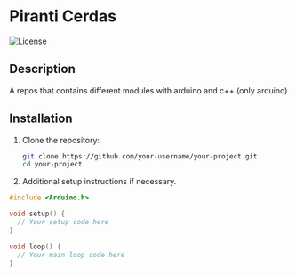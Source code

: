 

# Piranti Cerdas
[![License](https://img.shields.io/badge/license-MIT-blue.svg)](LICENSE)

## Description

A repos that contains different modules with arduino and c++ (only arduino)

## Installation

1. Clone the repository:

    ```bash
    git clone https://github.com/your-username/your-project.git
    cd your-project
    ```

2. Additional setup instructions if necessary.


```cpp
#include <Arduino.h>

void setup() {
  // Your setup code here
}

void loop() {
  // Your main loop code here
}
